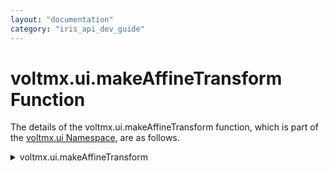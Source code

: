 ```yaml
---
layout: "documentation"
category: "iris_api_dev_guide"
---
```

                             


voltmx.ui.makeAffineTransform Function
====================================

The details of the voltmx.ui.makeAffineTransform function, which is part of the [voltmx.ui Namespace](voltmx.ui_functions.html), are as follows.


<details close markdown="block"><summary>voltmx.ui.makeAffineTransform</summary> 

* * *

Creates a transformation object that can be used in an animation definition.

### Syntax

{% highlight VoltMx %}
voltmx.ui.makeAffineTransform()
{% endhighlight %}

### Example

{% highlight VoltMx %}
/******************************************************************
 *	Name    : createAnimation
 *	Author  : Volt MX
 *	Purpose : To call makeAffineTransform API and createAnimation API on widgets.
 *******************************************************************/
function animation() {

    // Creates a transformation object that can be used in an animation definition. 
    var transformObject = voltmx.ui.makeAffineTransform();

    // Add a translation and a scale.					
    transformObject.translate(10, 0);
    transformObject.scale(0.1, 1);

    // Create the animation definition.			
    animationDef = {
        100: {
            "transform": transformObject
        }
    };

    //Create the animation configuration.
    animationConfig = {
        duration: 0.3,
        fillMode: voltmx.anim.FILL_MODE_FORWARDS
    };

    // Creates an object that defines an animation.
    animationDefObject = voltmx.ui.createAnimation(animationDef);
    Form0bf93c59bdc404d.Button00aaa01360b0349.animate(animationDefObject, animationConfig);

}
{% endhighlight %}

### Input Parameters

None.

### Return Vales

An object that can be used to specify a transformation.

* * *

</details>

